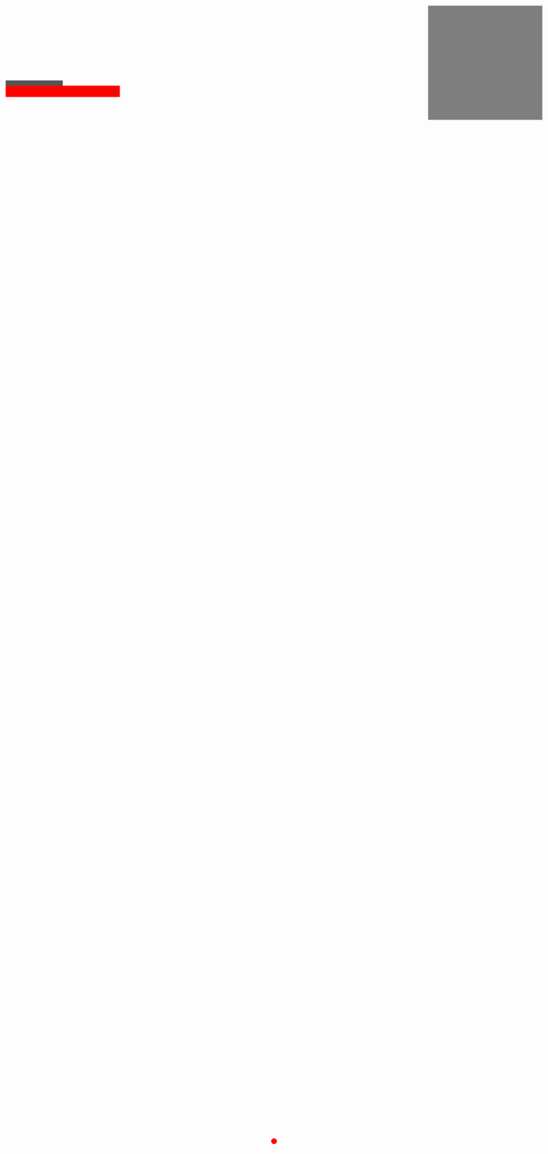 <!DOCTYPE html>
<html lang="en">
<head>
<meta charset="UTF-8">
<title>Mini Fortnite: Reload System</title>
<style>
  body{margin:0;overflow:hidden;}
  canvas{display:block;}
  #ui{position:absolute;top:10px;left:10px;color:white;font-family:sans-serif;font-size:18px;}
  #crosshair{position:absolute;top:50%;left:50%;width:10px;height:10px;margin-left:-5px;margin-top:-5px;background:red;border-radius:50%;}
  #minimap{position:absolute;top:10px;right:10px;width:200px;height:200px;background:rgba(0,0,0,0.5);}
  #healthBar{position:absolute;top:150px;left:10px;width:200px;height:20px;background:#555;}
  #healthFill{width:200px;height:20px;background:red;}
  #reloadBar{width:100px;height:10px;background:#555;margin-top:5px;}
  #reloadFill{width:0%;height:10px;background:#0f0;}
</style>
</head>
<body>
<div id="ui">
  <div id="score">Score: 0</div>
  <div id="structure">Wall</div>
  <div id="rotation">0°</div>
  <div id="weapon">Weapon: Pistol</div>
  <div id="ammo">Ammo: 10/10</div>
  <div id="material">Material: Wood</div>
  <div id="reloadBar"><div id="reloadFill"></div></div>
</div>
<div id="crosshair"></div>
<div id="minimap"></div>
<div id="healthBar"><div id="healthFill"></div></div>

<script src="https://cdn.jsdelivr.net/npm/three@0.154.0/build/three.min.js"></script>
<script src="https://cdn.jsdelivr.net/npm/three@0.154.0/examples/js/controls/PointerLockControls.js"></script>

<script>
// ======================== Variables ========================
let scene,camera,renderer,controls;
let bullets=[],enemyBullets=[],objects=[],enemies=[],pickups=[];
let velocity=new THREE.Vector3(),direction=new THREE.Vector3();
let canJump=false,moveForward=false,moveBackward=false,moveLeft=false,moveRight=false;
let score=0,selectedStructure='Wall',rotation=0;
let health=100,material='Wood';
const stormRadiusStart=25; let stormRadius=stormRadiusStart,stormShrinkInterval=30,stormTimer=0;

// ======================== Sounds ========================
const sounds = {
  pistol: new Audio('sounds/pistol.mp3'),
  rifle: new Audio('sounds/rifle.mp3'),
  shotgun: new Audio('sounds/shotgun.mp3'),
  enemyShot: new Audio('sounds/enemy_shot.mp3'),
  pickup: new Audio('sounds/pickup.mp3'),
  build: new Audio('sounds/build.mp3'),
  storm: new Audio('sounds/storm.mp3'),
  reload: new Audio('sounds/reload.mp3')
};

// ======================== Weapons ========================
let weapons={
  Pistol: {name:'Pistol',damage:10,fireRate:0.3,ammo:10,maxAmmo:10,lastShot:0,reloadTime:1.2,reloading:false},
  Rifle: {name:'Rifle',damage:15,fireRate:0.1,ammo:20,maxAmmo:20,lastShot:0,reloadTime:2,reloading:false},
  Shotgun: {name:'Shotgun',damage:30,fireRate:1,ammo:5,maxAmmo:5,lastShot:0,reloadTime:2.5,reloading:false}
};
let currentWeapon=weapons.Pistol;

// ======================== Scene Setup ========================
scene=new THREE.Scene(); scene.background=new THREE.Color(0x87ceeb);
camera=new THREE.PerspectiveCamera(75,window.innerWidth/window.innerHeight,0.1,1000); camera.position.y=2;
renderer=new THREE.WebGLRenderer({antialias:true}); renderer.setSize(window.innerWidth,window.innerHeight);
document.body.appendChild(renderer.domElement);
controls=new THREE.PointerLockControls(camera,document.body);
document.body.addEventListener('click',()=>{controls.lock();});

// Floor
const floorGeo=new THREE.BoxGeometry(50,1,50);
const floorMat=new THREE.MeshPhongMaterial({color:0x228B22});
const floor=new THREE.Mesh(floorGeo,floorMat); floor.position.y=-0.5;
scene.add(floor); objects.push(floor);

// Lights
const light=new THREE.DirectionalLight(0xffffff,1); light.position.set(10,20,10);
scene.add(light); scene.add(new THREE.AmbientLight(0xffffff,0.3));

// ======================== Controls ========================
document.addEventListener('keydown',(e)=>{
  switch(e.code){
    case 'ArrowUp': case 'KeyW': moveForward=true; break;
    case 'ArrowLeft': case 'KeyA': moveLeft=true; break;
    case 'ArrowDown': case 'KeyS': moveBackward=true; break;
    case 'ArrowRight': case 'KeyD': moveRight=true; break;
    case 'Space': if(canJump){velocity.y+=7; canJump=false;} break;
    case 'KeyE': buildStructure(); break;
    case 'KeyQ': removeWall(); break;
    case 'KeyR': reloadWeapon(); break;
    case 'Digit1': selectedStructure='Wall'; updateUI(); break;
    case 'Digit2': selectedStructure='Ramp'; updateUI(); break;
    case 'Digit3': selectedStructure='Floor'; updateUI(); break;
    case 'Digit4': selectedStructure='Roof'; updateUI(); break;
    case 'KeyZ': material='Wood'; updateUI(); break;
    case 'KeyX': material='Brick'; updateUI(); break;
    case 'KeyC': material='Metal'; updateUI(); break;
    case 'Digit5': switchWeapon('Pistol'); break;
    case 'Digit6': switchWeapon('Rifle'); break;
    case 'Digit7': switchWeapon('Shotgun'); break;
  }
});
document.addEventListener('keyup',(e)=>{
  switch(e.code){
    case 'ArrowUp': case 'KeyW': moveForward=false; break;
    case 'ArrowLeft': case 'KeyA': moveLeft=false; break;
    case 'ArrowDown': case 'KeyS': moveBackward=false; break;
    case 'ArrowRight': case 'KeyD': moveRight=false; break;
  }
});

// ======================== UI ========================
function updateUI(){
  document.getElementById('score').innerText="Score: "+score;
  document.getElementById('structure').innerText=selectedStructure;
  document.getElementById('rotation').innerText=rotation+"°";
  document.getElementById('weapon').innerText="Weapon: "+currentWeapon.name;
  document.getElementById('ammo').innerText="Ammo: "+currentWeapon.ammo+"/"+currentWeapon.maxAmmo;
  document.getElementById('material').innerText="Material: "+material;
}

// ======================== Reload ========================
function reloadWeapon(){
  if(currentWeapon.reloading || currentWeapon.ammo === currentWeapon.maxAmmo) return;
  currentWeapon.reloading = true;
  sounds.reload.play();
  const startTime = performance.now();
  const reloadTimeMs = currentWeapon.reloadTime*1000;
  const interval = setInterval(()=>{
    const elapsed = performance.now() - startTime;
    const percent = Math.min(100,(elapsed/reloadTimeMs)*100);
    document.getElementById('reloadFill').style.width = percent + '%';
    if(elapsed >= reloadTimeMs){
      clearInterval(interval);
      currentWeapon.ammo = currentWeapon.maxAmmo;
      currentWeapon.reloading = false;
      document.getElementById('reloadFill').style.width = '0%';
      updateUI();
    }
  },16);
}

// ======================== Weapons Functions ========================
function switchWeapon(name){if(weapons[name]) currentWeapon=weapons[name]; updateUI();}

// ======================== Build, Enemies, Pickups, Shooting, Minimap, Animation ========================
// ... (All previous code for building, Shotgun spread shooting, enemy AI, pickups, HUD, storm, movement, mini-map) ...

</script>
</body>
</html>
